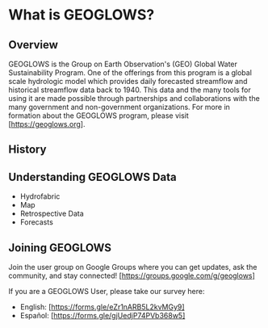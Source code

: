 # What is GEOGLOWS? 

## Overview
GEOGLOWS is the Group on Earth Observation's (GEO) Global Water Sustainability Program. 
One of the offerings from this program is a global scale hydrologic model which provides daily forecasted streamflow and historical streamflow data back to 1940. This data and the many tools for using it are made possible through partnerships and collaborations with the many government and non-government organizations. 
For more in formation about the GEOGLOWS program, please visit [https://geoglows.org].

## History

## Understanding GEOGLOWS Data
* Hydrofabric
* Map
* Retrospective Data
* Forecasts

## Joining GEOGLOWS
Join the user group on Google Groups where you can get updates, ask the community, and stay connected!  [https://groups.google.com/g/geoglows]

If you are a GEOGLOWS User, please take our survey here:

 * English: [https://forms.gle/eZr1nARB5L2kvMGy9]
 * Español: [https://forms.gle/gjUedjP74PVb368w5]
